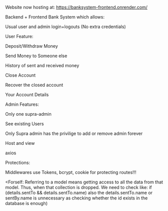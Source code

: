 Website now hosting at:  https://banksystem-frontend.onrender.com/

Backend + Frontend Bank System which allows:

Usual user and admin login+logouts (No extra credentials)

User Feature:

Deposit/Withdraw Money

Send Money to Someone else

History of sent and received money

Close Account

Recover the closed account

Your Account Details

Admin Features:

Only one supra-admin

See existing Users

Only Supra admin has the privilige to add or remove admin forever

Host and view

axios

Protections:

Middlewares use Tokens, bcrypt, cookie for protecting routes!!!

<Forself: Referring to a model means getting access to all the data from that model. Thus, when that collection is dropped. We need to check like: if (details.sentTo && details.sentTo.name) also the details.sentTo.name or sentBy.name is unnecessary as checking whether the id exists in the database is enough)

